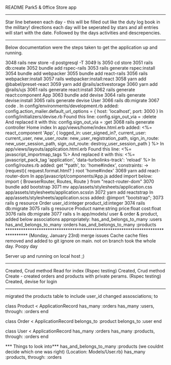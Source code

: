 README Park5 & 0ffice Store app
*******************************************************************
Star line between each day - this will be filled out like the duty log book in the military! 
directions each day will be seperated by stars and all entries will start with the date. Followed by the days activities and descrepencies. 

*******************************************************************
Below documentation were the steps taken to get the
application up and running.

 3048  rails new store -d postgresql -T
 3049  ls
 3050  cd store
 3051  rails db:create
 3052  bundle add rspec-rails
 3053  rails generate rspec:install
 3054  bundle add webpacker
 3055  bundle add react-rails
 3056  rails webpacker:install
 3057  rails webpacker:install:react
 3058  yarn add @babel/preset-react
 3059  yarn add @rails/activestorage
 3060  yarn add @rails/ujs
 3061  rails generate react:install
 3062  rails generate react:component App
 3063  bundle add devise
 3064  rails generate devise:install
 3065  rails generate devise User
 3066  rails db:migrate
 3067  code .
In config/environments/development.rb added: 
    config.action_mailer.default_url_options = { host: 'localhost', port: 3000 }
In config/initializers/devise.rb 
    Found this line:
        config.sign_out_via = :delete
    And replaced it with this:
        config.sign_out_via = :get
 3068  rails generate controller Home index
In app/views/home/index.html.erb added:
    <%= react_component 'App', {
    logged_in: user_signed_in?,
    current_user: current_user,
    new_user_route: new_user_registration_path, sign_in_route: new_user_session_path, sign_out_route: destroy_user_session_path
    } %>
In app/views/layouts/application.html.erb 
    Found this line:
        <%= javascript_importmap_tags %>
    And replaced it with this:
        <%= javascript_pack_tag 'application', 'data-turbolinks-track': 'reload' %>
In config/routes.rb added:
    get '*path', to: 'home#index', constraints: ->(request){ request.format.html? }
    root 'home#index'
 3069  yarn add react-router-dom
In app/javascript/components/App.js added import below:
    import { BrowserRouter, Routes, Route } from "react-router-dom"
 3070  bundle add bootstrap
 3071  mv app/assets/stylesheets/application.css app/assets/stylesheets/application.scss\n
 3072  yarn add reactstrap
In app/assets/stylesheets/application.scss added:
    @import "bootstrap";
 3073  rails g resource Order user_id:integer product_id:integer
 3074  rails db:migrate
 3075  rails g resource Product name:string price:float cost:float 
 3076  rails db:migrate
 3077  rails s
In app/models/ user & order & product, added below associations appropriately:
    has_and_belongs_to_many :users
    has_and_belongs_to_many :orders
    has_and_belongs_to_many :products
    *********************************************************************************
    (Monday, January 23rd)
merge issues
Cache cache files removed and added to git ignore on main. 
not on branch took the whole day. Poopy day 

 
Server up and running on local host ;)

************************************************************************************************
Created, Crud method Read for index (Rspec testing)
Created, Crud method Create - created orders and products with private perams. (Rspec testing)
Created, devise for login 
*******************************************************************************************
migrated the products table to include user_id 
changed assosciations; to

class Product < ApplicationRecord
  has_many :orders
  has_many :users, through: :orders
end

class Order < ApplicationRecord
  belongs_to :product
  belongs_to :user
end

class User < ApplicationRecord
  has_many :orders
  has_many :products, through: :orders
end

*** Things to look into***
  has_and_belongs_to_many :products
  (we couldnt decide which one was right) {Location: Models/User.rb} 
  has_many :products, through: :orders